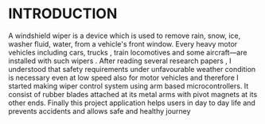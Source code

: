 # INTRODUCTION
A windshield wiper is a device which is used to remove rain, snow, ice, washer fluid, water, from a vehicle's front window.
Every heavy motor vehicles including cars, trucks , train locomotives and some aircraft—are installed with such wipers .
After reading several research papers , I understood that safety requirements under unfavourable weather condition is necessary even at low speed also for motor vehicles and therefore I started making wiper control system using arm based microcontrollers.
It consist of rubber blades attached at its metal arms with pivot magnets at its other ends.
Finally this project application helps users in day to day life and prevents accidents and allows safe and healthy journey
